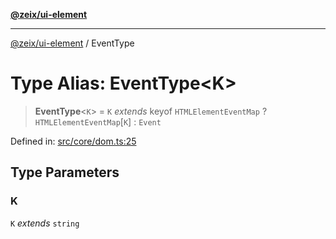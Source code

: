 [**@zeix/ui-element**](../README.md)

***

[@zeix/ui-element](../globals.md) / EventType

# Type Alias: EventType\<K\>

> **EventType**\<`K`\> = `K` *extends* keyof `HTMLElementEventMap` ? `HTMLElementEventMap`\[`K`\] : `Event`

Defined in: [src/core/dom.ts:25](https://github.com/zeixcom/ui-element/blob/d13febaf363936558771161c1c4f66e2034f5ec3/src/core/dom.ts#L25)

## Type Parameters

### K

`K` *extends* `string`
